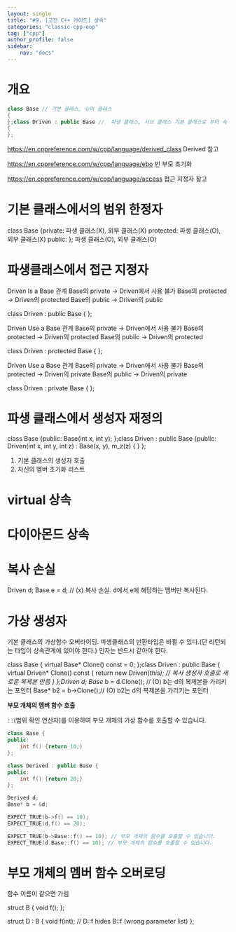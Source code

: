 ```yaml
---
layout: single
title: "#9. [고전 C++ 가이드] 상속"
categories: "classic-cpp-oop"
tag: ["cpp"]
author_profile: false
sidebar: 
    nav: "docs"
---
```


# 개요

```cpp
class Base // 기본 클래스, 슈퍼 클래스
{
};class Driven : public Base //  파생 클래스, 서브 클래스 기본 클래스로 부터 속성을 물려받는다. 다중 상속을 받을 수도 있다.
{
}; 
```


https://en.cppreference.com/w/cpp/language/derived_class
Derived 참고


https://en.cppreference.com/w/cpp/language/ebo
빈 부모 초기화


https://en.cppreference.com/w/cpp/language/access
접근 지정자 참고

# 기본 클래스에서의 범위 한정자

class Base
{private: 파생 클래스(X), 외부 클래스(X)
protected: 파생 클래스(O), 외부 클래스(X)
public: }; 파생 클래스(O), 외부 클래스(O)

# 파생클래스에서 접근 지정자

Driven Is a Base 관계
Base의 private -> Driven에서 사용 불가
Base의 protected -> Driven의 protected Base의 public -> Driven의 public

class Driven : public Base
{
};

Driven Use a Base 관계
Base의 private -> Driven에서 사용 불가
Base의 protected -> Driven의 protected Base의 public -> Driven의 protected

class Driven : protected Base
{
};

Driven Use a Base 관계
Base의 private -> Driven에서 사용 불가
Base의 protected -> Driven의 private Base의 public -> Driven의 private

class Driven : private Base
{
};

# 파생 클래스에서 생성자 재정의

class Base
{public: Base(int x, int y); };class Driven : public Base
{public: Driven(int x, int y, int z) : Base(x, y), m_z(z) {
}
};

1. 기본 클래스의 생성자 호출
2. 자신의 멤버 초기화 리스트

# virtual 상속

# 다이아몬드 상속

# 복사 손실

Driven d; Base e = d; // (x) 복사 손실. d에서 e에 해당하는 멤버만 복사된다.

# 가상 생성자

기본 클래스의 가상함수 오버라이딩. 파생클래스의 반환타입은 바뀔 수 있다.(단
리턴되는 타입이 상속관계에 있어야 한다.)
인자는 반드시 같아야 한다.

class Base { virtual Base* Clone() const = 0; };class Driven : public Base { virtual Driven* Clone() const { return new Driven(*this); // 복사 생성자 호출로 새로운 복제본 만듬
}
};Driven d; Base* b = d.Clone(); // (O) b는 d의 복제본을 가리키는 포인터
Base* b2 = b->Clone();// (O) b2는 d의 복제본을 가리키는 포인터

**부모 개체의 멤버 함수 호출**

`::`(범위 확인 연산자)를 이용하여 부모 개체의 가상 함수를 호출할 수 있습니다.

```cpp
class Base {
public:
    int f() {return 10;} 
};

class Derived : public Base {
public:
    int f() {return 20;} 
};

Derived d;
Base* b = &d;

EXPECT_TRUE(b->f() == 10); 
EXPECT_TRUE(d.f() == 20);

EXPECT_TRUE(b->Base::f() == 10); // 부모 개체의 함수를 호출할 수 있습니다.
EXPECT_TRUE(d.Base::f() == 10); // 부모 개체의 함수를 호출할 수 있습니다.
```

# 부모 개체의 멤버 함수 오버로딩

함수 이름이 같으면 가림

struct B
{
    void f();
};
 
struct D : B
{
    void f(int); // D::f hides B::f (wrong parameter list)
};
